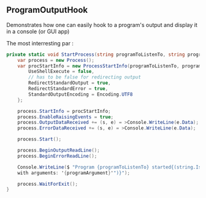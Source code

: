 ﻿## ProgramOutputHook

Demonstrates how one can easily hook to a program's output and display it in a console (or GUI app)

The most interresting par :

```csharp
private static void StartProcess(string programToListenTo, string programArgument = null) {
	var process = new Process();
	var procStartInfo = new ProcessStartInfo(programToListenTo, programArgument) {
		UseShellExecute = false,
		// has to be false for redirecting output
		RedirectStandardOutput = true,
		RedirectStandardError = true,
		StandardOutputEncoding = Encoding.UTF8
	};

	process.StartInfo = procStartInfo;
	process.EnableRaisingEvents = true;
	process.OutputDataReceived += (s, e) = >Console.WriteLine(e.Data);
	process.ErrorDataReceived += (s, e) = >Console.WriteLine(e.Data);

	process.Start();

	process.BeginOutputReadLine();
	process.BeginErrorReadLine();

	Console.WriteLine($ "Program {programToListenTo} started{(string.IsNullOrEmpty(programArgument) ? "." : $"
	with arguments: '{programArgument}'")}");

	process.WaitForExit();
}
```